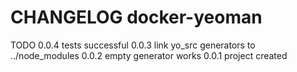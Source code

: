 # CHANGELOG docker-yeoman

TODO 0.0.4 tests successful
0.0.3 link yo_src generators to ../node_modules
0.0.2 empty generator works
0.0.1 project created
